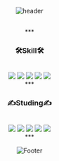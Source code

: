 <div align=center>

![header](https://capsule-render.vercel.app/api?type=rounded&color=FFCA28&height=130&section=header&text=Nacho613&fontSize=50)

</br>
***
</br>

<h3>🛠️Skill🛠️</h3>
</br>
<img src="https://img.shields.io/badge/CSS3-1572B6?style=flat-square&logo=css3&logoColor=white"/>
<img src="https://img.shields.io/badge/JavaScript-FFCA28?style=flat-square&logo=javascript&logoColor=white"/>
<img src="https://img.shields.io/badge/React-61DAFB?style=flat-square&logo=react&logoColor=white"/>
<img src="https://img.shields.io/badge/Node.js-339933?style=flat-square&logo=node.js&logoColor=white"/>
<img src="https://img.shields.io/badge/Python-3776AB?style=flat-square&logo=python&logoColor=white"/>
  

</br>
***
</br>

<h3>✍️Studing✍️</h3>
</br>
<img src="https://img.shields.io/badge/jQuery-0769AD?style=flat-square&logo=jquery&logoColor=white"/>
<img src="https://img.shields.io/badge/Python-3776AB?style=flat-square&logo=python&logoColor=white"/>
<img src="https://img.shields.io/badge/Mysql-4479A1?style=flat-square&logo=mysql&logoColor=white"/>
<img src="https://img.shields.io/badge/Django-092E20?style=flat-square&logo=django&logoColor=white"/>
<img src="https://img.shields.io/badge/TypeScript-3178C6?style=flat-square&logo=TypeScript&logoColor=white"/>
</br>
***
</br>

![Footer](https://capsule-render.vercel.app/api?type=waving&color=FFCA28&height=200&section=footer)
</div>
